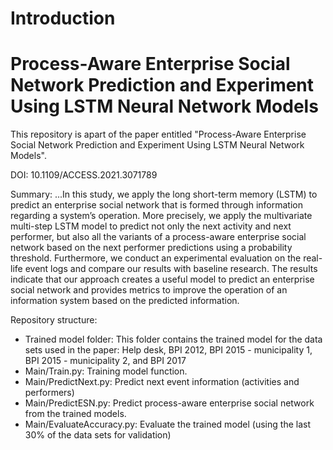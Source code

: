 # **Introduction**
# Process-Aware Enterprise Social Network Prediction and Experiment Using LSTM Neural Network Models
This repository is apart of the paper entitled "Process-Aware Enterprise Social Network Prediction and Experiment Using LSTM Neural Network Models".

DOI: 10.1109/ACCESS.2021.3071789

Summary:
...In this study, we apply the long short-term memory (LSTM) to predict an enterprise social network that is formed through information regarding a system’s operation. More precisely, we apply the multivariate multi-step LSTM model to predict not only the next activity and next performer, but also all the variants of a process-aware enterprise social network based on the next performer predictions using a probability threshold. Furthermore, we conduct an experimental evaluation on the real-life event logs and compare our results with baseline research. The results indicate that our approach creates a useful model to predict an enterprise social network and provides metrics to improve the operation of an information system based on the predicted information.

Repository structure:
- Trained model folder: This folder contains the trained model for the data sets used in the paper: Help desk, BPI 2012, BPI 2015 - municipality 1, BPI 2015 - municipality 2, and BPI 2017
- Main/Train.py: Training model function.
- Main/PredictNext.py: Predict next event information (activities and performers)
- Main/PredictESN.py: Predict process-aware enterprise social network from the trained models.
- Main/EvaluateAccuracy.py: Evaluate the trained model (using the last 30% of the data sets for validation)
